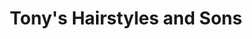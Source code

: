 ---
title: "Tony's Hairstyles and Sons"
url: /tallahassee/tonys-hairstyles-and-sons/
shop: hairdresser
---